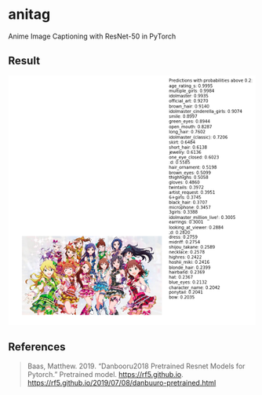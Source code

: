 # anitag
Anime Image Captioning with ResNet-50 in PyTorch

## Result
![Result example](/images/sample_anitag.png)

## References
> Baas, Matthew. 2019. “Danbooru2018 Pretrained Resnet Models for Pytorch.” Pretrained model. https://rf5.github.io. https://rf5.github.io/2019/07/08/danbuuro-pretrained.html
